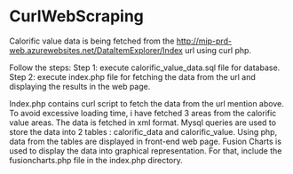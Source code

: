 # CurlWebScraping

Calorific value data is being fetched from the http://mip-prd-web.azurewebsites.net/DataItemExplorer/Index url using curl php.

Follow the steps:
Step 1: execute calorific_value_data.sql file for database.
Step 2: execute index.php file for fetching the data from the url and displaying the results in the web page.

Index.php contains curl script to fetch the data from the url mention above. To avoid excessive loading time, i have fetched 3 areas from the calorific value areas.
The data is fetched in xml format.
Mysql queries are used to store the data into 2 tables : calorific_data and calorific_value.
Using php, data from the tables are displayed in front-end web page.
Fusion Charts is used to display the data into graphical representation. For that, include the fusioncharts.php file in the index.php directory. 
